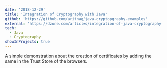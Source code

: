 ```yaml
---
date: '2018-12-29'
title: 'Integration of Cryptography with Java'
github: 'https://github.com/aritnag/java-cryptopgraphy-examples'
external: 'https://dzone.com/articles/integration-of-java-cryptography-apis-with-certifi'
tech:
  - Java
  - Cryptography
showInProjects: true
---
```


A simple demonstration about the creation of certificates by adding the same in the Trust Store of the browsers.